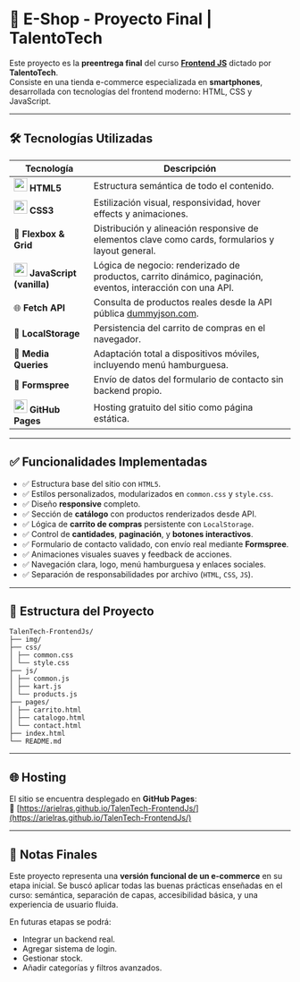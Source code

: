 # 📱 E-Shop - Proyecto Final | TalentoTech

Este proyecto es la **preentrega final** del curso [**Frontend JS**](https://talentotech.bue.edu.ar/#/) dictado por **TalentoTech**.  
Consiste en una tienda e-commerce especializada en **smartphones**, desarrollada con tecnologías del frontend moderno: HTML, CSS y JavaScript.

---

## 🛠️ Tecnologías Utilizadas

| Tecnología | Descripción |
|------------|-------------|
| <img src="https://cdn.jsdelivr.net/gh/devicons/devicon/icons/html5/html5-original.svg" width="24"/> **HTML5** | Estructura semántica de todo el contenido. |
| <img src="https://cdn.jsdelivr.net/gh/devicons/devicon/icons/css3/css3-original.svg" width="24"/> **CSS3** | Estilización visual, responsividad, hover effects y animaciones. |
| 🎨 **Flexbox & Grid** | Distribución y alineación responsive de elementos clave como cards, formularios y layout general. |
| <img src="https://cdn.jsdelivr.net/gh/devicons/devicon/icons/javascript/javascript-original.svg" width="24"/> **JavaScript (vanilla)** | Lógica de negocio: renderizado de productos, carrito dinámico, paginación, eventos, interacción con una API. |
| 🌐 **Fetch API** | Consulta de productos reales desde la API pública [dummyjson.com](https://dummyjson.com/). |
| 💾 **LocalStorage** | Persistencia del carrito de compras en el navegador. |
| 📱 **Media Queries** | Adaptación total a dispositivos móviles, incluyendo menú hamburguesa. |
| 🧾 **Formspree** | Envío de datos del formulario de contacto sin backend propio. |
| <img src="https://cdn.jsdelivr.net/gh/devicons/devicon/icons/github/github-original.svg" width="24" /> **GitHub Pages** | Hosting gratuito del sitio como página estática. |

---

## ✅ Funcionalidades Implementadas

- ✅ Estructura base del sitio con `HTML5`.
- ✅ Estilos personalizados, modularizados en `common.css` y `style.css`.
- ✅ Diseño **responsive** completo.
- ✅ Sección de **catálogo** con productos renderizados desde API.
- ✅ Lógica de **carrito de compras** persistente con `LocalStorage`.
- ✅ Control de **cantidades**, **paginación**, y **botones interactivos**.
- ✅ Formulario de contacto validado, con envío real mediante **Formspree**.
- ✅ Animaciones visuales suaves y feedback de acciones.
- ✅ Navegación clara, logo, menú hamburguesa y enlaces sociales.
- ✅ Separación de responsabilidades por archivo (`HTML`, `CSS`, `JS`).

---

## 📁 Estructura del Proyecto
```
TalenTech-FrontendJs/
├── img/
├── css/
│ ├── common.css
│ └── style.css
├── js/
│ ├── common.js
│ ├── kart.js
│ └── products.js
├── pages/
│ ├── carrito.html
│ ├── catalogo.html
│ └── contact.html
├── index.html
└── README.md
```
---


## 🌐 Hosting

El sitio se encuentra desplegado en **GitHub Pages**:  
🔗 [https://arielras.github.io/TalenTech-FrontendJs/](https://arielras.github.io/TalenTech-FrontendJs/)

---

## 📌 Notas Finales

Este proyecto representa una **versión funcional de un e-commerce** en su etapa inicial. Se buscó aplicar todas las buenas prácticas enseñadas en el curso: semántica, separación de capas, accesibilidad básica, y una experiencia de usuario fluida.

En futuras etapas se podrá:
- Integrar un backend real.
- Agregar sistema de login.
- Gestionar stock.
- Añadir categorías y filtros avanzados.